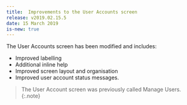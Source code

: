 ```yaml
---
title:  Improvements to the User Accounts screen
release: v2019.02.15.5
date: 15 March 2019
is-new: true
---
```


The User Accounts screen has been modified and includes:

* Improved labelling
* Additional inline help
* Improved screen layout and organisation
* Improved user account status messages.

> The User Account screen was previously called Manage Users.
{:.note}